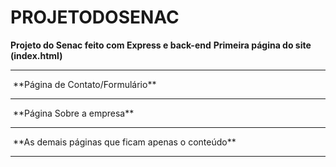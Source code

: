 # PROJETODOSENAC
**Projeto do Senac feito com Express e back-end**
**Primeira página do site (index.html)**
<hr>
<img src="https://i.pinimg.com/originals/9e/c9/0c/9ec90caa17d84442188108122ec51b6e.png" alt= "">
**Página de Contato/Formulário**
<hr>
<img src="https://i.pinimg.com/originals/a4/43/0f/a4430fd8d636cdb1458301bee5fe5ec2.png" alt= "">
**Página Sobre a empresa**
<hr>
<img src="https://i.pinimg.com/originals/27/2d/cd/272dcdff1508fedb8d59bcba6255d955.png" alt="">
**As demais páginas que ficam apenas o conteúdo**
<hr>
<img src=https://i.pinimg.com/originals/b4/ab/8c/b4ab8cdfaf13058c4896b3fac6b05703.png"" alt="">
